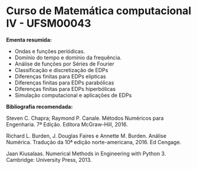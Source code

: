 # Curso de Matemática computacional IV - UFSM00043

**Ementa resumida:**
- Ondas e funções periódicas. 
- Domínio do tempo e domínio da frequência. 
- Análise de funções por Séries de Fourier
- Classificação e discretização de EDPs  
- Diferenças finitas para EDPs elipticas
- Diferenças finitas para EDPs parabólicas
- Diferenças finitas para EDPs hiperbólicas
- Simulação computacional e aplicações de EDPs
 
**Bibliografia recomendada:** 

Steven C. Chapra; Raymond P. Canale. Métodos Numéricos para Engenharia. 7ª Edição. Editora McGraw-Hill, 2016.

Richard L. Burden, J. Douglas Faires e Annette M. Burden. Análise Numérica. Tradução da 10ª edição norte-americana, 2016. Ed Cengage. 

Jaan Kiusalaas. Numerical Methods in Engineering with Python 3. Cambridge: University Press, 2013.

